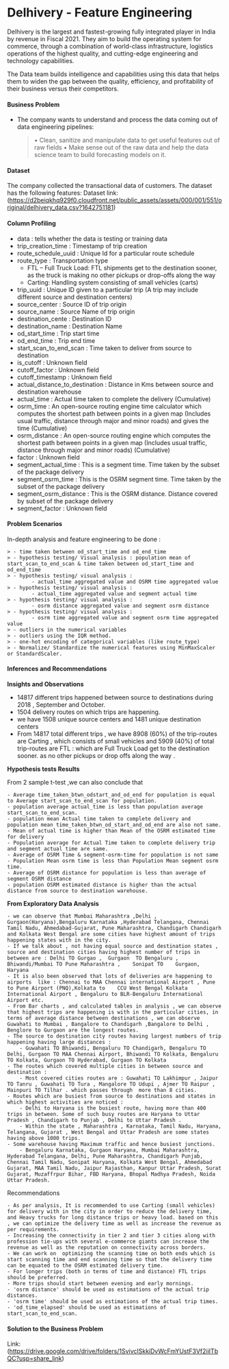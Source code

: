 # Delhivery - Feature Engineering 

Delhivery is the largest and fastest-growing fully integrated player in India by revenue in Fiscal 2021. They aim to build the operating system for commerce, through a combination of world-class infrastructure, logistics operations of the highest quality, and cutting-edge engineering and technology capabilities.  

The Data team builds intelligence and capabilities using this data that helps them to widen the gap between the quality, efficiency, and profitability of their business versus their competitors.

#### Business Problem

- The company wants to understand and process the data coming out of data engineering pipelines:

  >• Clean, sanitize and manipulate data to get useful features out of raw fields
  >• Make sense out of the raw data and help the data science team to build forecasting models on it.

#### Dataset

The company collected the transactional data of customers. The dataset has the following features:
Dataset link: (https://d2beiqkhq929f0.cloudfront.net/public_assets/assets/000/001/551/original/delhivery_data.csv?1642751181)

#### Column Profiling

- data :  tells whether the data is testing or training data
- trip_creation_time : Timestamp of trip creation
- route_schedule_uuid : Unique Id for a particular route schedule
- route_type : Transportation type 
    - FTL – Full Truck Load: FTL shipments get to the destination sooner, as the truck is making no other pickups or drop-offs along the way
    - Carting: Handling system consisting of small vehicles (carts)
- trip_uuid : Unique ID given to a particular trip (A trip may include different source and destination centers)
- source_center : Source ID of trip origin
- source_name : Source Name of trip origin
- destination_cente : Destination ID
- destination_name : Destination Name
- od_start_time : Trip start time
- od_end_time : Trip end time
- start_scan_to_end_scan : Time taken to deliver from source to destination
- is_cutoff : Unknown field
- cutoff_factor : Unknown field
- cutoff_timestamp : Unknown field
- actual_distance_to_destination : Distance in Kms between source and destination warehouse
- actual_time : Actual time taken to complete the delivery (Cumulative)
- osrm_time : An open-source routing engine time calculator which computes the shortest path between points in a given map (Includes usual traffic, distance through major and minor roads) and gives the time (Cumulative)
- osrm_distance : An open-source routing engine which computes the shortest path between points in a given map (Includes usual traffic, distance through major and minor roads) (Cumulative)
- factor : Unknown field
- segment_actual_time : This is a segment time. Time taken by the subset of the package delivery
- segment_osrm_time : This is the OSRM segment time. Time taken by the subset of the package delivery
- segment_osrm_distance : This is the OSRM distance. Distance covered by subset of the package delivery
- segment_factor : Unknown field

#### Problem Scenarios

In-depth analysis and feature engineering to be done : 
    
    > - time taken between od_start_time and od_end_time 
    > - hypothesis testing/ Visual analysis : population mean of start_scan_to_end_scan & time taken between od_start_time and od_end_time
    > - hypothesis testing/ visual analysis :
            - actual_time aggregated value and OSRM time aggregated value 
    > - hypothesis testing/ visual analysis :
            - actual_time aggregated value and segment actual time 
    > - hypothesis testing/ visual analysis : 
            - osrm distance aggregated value and segment osrm distance 
    > - hypothesis testing/ visual analysis :
            - osrm time aggregated value and segment osrm time aggregated value
    > - outliers in the numerical variables 
    > - outliers using the IQR method.
    > - one-hot encoding of categorical variables (like route_type)
    > - Normalize/ Standardize the numerical features using MinMaxScaler or StandardScaler.

#### Inferences and Recommendations

**Insights and Observations**

- 14817 different trips happened between source to destinations during 2018 , September and October.
- 1504 delivery routes on which trips are happening.
- we have 1508 unique source centers and 1481 unique destination centers
- From 14817 total different trips , we have  8908 (60%) of the trip-routes are Carting , which consists of small vehicles and 5909 (40%) of total trip-routes are FTL : which are Full Truck Load get to the destination sooner. as no other pickups or drop offs along the way .

**Hypothesis tests Results**

From 2 sample t-test ,we can also conclude that 

    - Average time_taken_btwn_odstart_and_od_end for population is equal to Average start_scan_to_end_scan for population.
    - population average actual_time is less than population average start_scan_to_end_scan.
    - population mean Actual time taken to complete delivery and population mean time_taken_btwn_od_start_and_od_end are also not same.
    - Mean of actual time is higher than Mean of the OSRM estimated time for delivery
    - Population average for Actual Time taken to complete delivery trip and segment actual time are same.
    - Average of OSRM Time & segment-osrm-time for population is not same   
    - Population Mean osrm time is less than Population Mean segment osrm time.
    - Average of OSRM distance for population is less than average of segment OSRM distance
    - population OSRM estimated distance is higher than the actual distance from source to destination warehouse.

**From Exploratory Data Analysis**

    - we can observe that Mumbai Maharashtra ,Delhi , Gurgaon(Haryana),Bengaluru Karnataka ,Hyderabad Telangana, Chennai Tamil Nadu, Ahmedabad-Gujarat, Pune Maharashtra, Chandigarh Chandigarh and Kolkata West Bengal are some cities have highest amount of trips happening states with in the city. 
    - If we talk about , not having equal source and destination states , source and destination cities having highest number of trips in between are : Delhi TO Gurgao ,  Gurgaon  TO Bengaluru ,  Bhiwandi/Mumbai TO Pune Maharashtra ,    Sonipat TO    Gurgaon, Haryana
    - It is also been observed that lots of deliveries are happening to airports  like : Chennai to MAA Chennai international Airport , Pune to Pune Airport (PNQ),Kolkata to    CCU West Bengal Kolkata International Airport , Bengaluru to BLR-Bengaluru International Airport etc. 
    - From Bar charts , and calculated tables in analysis , we can observe that highest trips are happening is with in the particular cities, in terms of average distance between destinations , we can observe Guwahati to Mumbai , Bangalore to Chandigarh ,Bangalore to Delhi , Benglore to Gurgaon are the longest routes.
    - The source to destination city routes having largest numbers of trip happening having large distances :
        - Guwahati TO Bhiwandi, Bengaluru TO Chandigarh, Bengaluru TO Delhi, Gurgaon TO MAA Chennai Airport, Bhiwandi TO Kolkata, Bengaluru TO Kolkata, Gurgaon TO Hyderabad, Gurgaon TO Kolkata
    - The routes which covered multiple cities in between source and destination :
        - Most covered cities routes are : Guwahati TO Lakhimpur , Jaipur TO Tanru , Guwahati TO Tura , Mangalore TO Udupi , Ajmer TO Raipur , Mainpuri TO Tilhar . which passes through  more than 8 cities.
    - Routes which are busiest from source to destinations and states in which highest activities are noticed :
        - Delhi to Haryana is the busiest route, having more than 400 trips in between. Some of such busy routes are Haryana to Uttar Pradesh , Chandigarh to Punjab , Delhi to Uttar Pradesh . 
        - Within the state , Maharashtra , Karnataka, Tamil Nadu, Haryana, Telangana, Gujarat , West Bengal and Uttar Pradesh are some states having above 1000 trips. 
    - Some warehouse having Maximum traffic and hence busiest junctions. 
        - Bengaluru Karnataka, Gurgaon Haryana, Mumbai Maharashtra, Hyderabad Telangana, Delhi, Pune Maharashtra, Chandigarh Punjab, Chennai Tamil Nadu, Sonipat Haryana, Kolkata West Bengal, Ahmedabad Gujarat, MAA Tamil Nadu, Jaipur Rajasthan, Kanpur Uttar Pradesh, Surat Gujarat, Muzaffrpur Bihar, FBD Haryana, Bhopal Madhya Pradesh, Noida Uttar Pradesh.

Recommendations 

    - As per analysis, It is recommended to use Carting (small vehicles) for delivery with in the city in order to reduce the delivery time, and Heavy trucks for long distance trips or heavy load. based on this , we can optimize the delivery time as well as increase the revenue as per requirements. 
    - Increasing the connectivity in tier 2 and tier 3 cities along with profession tie-ups with several e-commerce giants can increase the revenue as well as the reputation on connectivity across borders. 
    - We can work on  optimizing the scanning time on both ends which is start scanning time and end scanning time so that the delivery time can be equated to the OSRM estimated delivery time.
    - For longer trips (both in terms of time and distance) FTL trips should be preferred.
    - More trips should start between evening and early mornings.
    - 'osrm distance' should be used as estimations of the actual trip distances.
    - 'osrm time' should be used as estimations of the actual trip times.
    - 'od_time_elapsed' should be used as estimations of start_scan_to_end_scan.

#### Solution to the Business Problem

Link: (https://drive.google.com/drive/folders/1SvivcISkkiDvWcFmYUstF3Vf2iiITbQC?usp=share_link)
